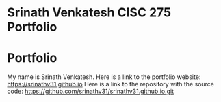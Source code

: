 # Srinath Venkatesh CISC 275 Portfolio

# Portfolio
My name is Srinath Venkatesh.
Here is a link to the portfolio website: https://srinathv31.github.io
Here is a link to the repository with the source code: https://github.com/srinathv31/srinathv31.github.io.git
